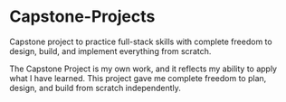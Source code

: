# Capstone-Projects
Capstone project to practice full-stack skills with complete freedom to design, build, and implement everything from scratch.

The Capstone Project is my own work, and it reflects my ability to apply what I have learned. This project gave me complete freedom to plan, design, and build from scratch independently.
